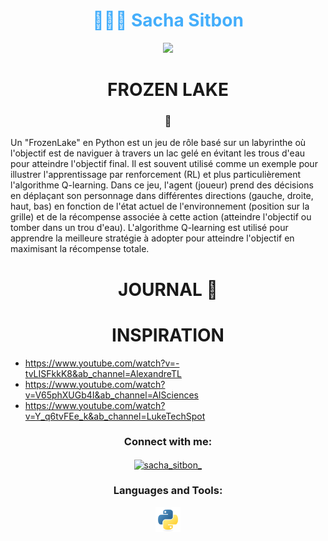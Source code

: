 <h1 align="center" style="color: #44AEFB;"> 👨🏻‍💻 Sacha Sitbon </h1>

<p align="center">
<img width=150 src="https://res.cloudinary.com/dyd911kmh/image/upload/v1666973295/Q_Learning_Final_3344d28087.gif"/>
</p>



<h1 align="center">FROZEN LAKE</h1>
<h3 align="center">🤖</h3>

Un "FrozenLake" en Python est un jeu de rôle basé sur un labyrinthe où l'objectif est de naviguer à travers un lac gelé en évitant les trous d'eau pour atteindre l'objectif final. Il est souvent utilisé comme un exemple pour illustrer l'apprentissage par renforcement (RL) et plus particulièrement l'algorithme Q-learning. Dans ce jeu, l'agent (joueur) prend des décisions en déplaçant son personnage dans différentes directions (gauche, droite, haut, bas) en fonction de l'état actuel de l'environnement (position sur la grille) et de la récompense associée à cette action (atteindre l'objectif ou tomber dans un trou d'eau). L'algorithme Q-learning est utilisé pour apprendre la meilleure stratégie à adopter pour atteindre l'objectif en maximisant la récompense totale.


<h1 align="center">JOURNAL 📰</h1>







<h1 align="center">INSPIRATION</h1>

 - https://www.youtube.com/watch?v=-tvLISFkkK8&ab_channel=AlexandreTL
 - https://www.youtube.com/watch?v=V65phXUGb4I&ab_channel=AISciences
 - https://www.youtube.com/watch?v=Y_q6tvFEe_k&ab_channel=LukeTechSpot



<h3 align="center">Connect with me:</h3>
<p align="center">
<a href="https://instagram.com/sacha_sitbon_" target="blank"><img align="center" src="https://raw.githubusercontent.com/rahuldkjain/github-profile-readme-generator/master/src/images/icons/Social/instagram.svg" alt="sacha_sitbon_" height="30" width="40" /></a>
</p>

<h3 align="center">Languages and Tools:</h3>
<p align="center"> <a href="https://www.python.org" target="_blank" rel="noreferrer"> <img src="https://raw.githubusercontent.com/devicons/devicon/master/icons/python/python-original.svg" alt="python" width="40" height="40"/> </a> </p>
